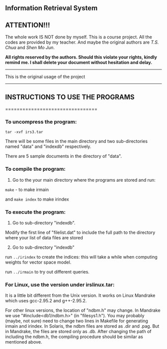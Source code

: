 ## Information Retrieval System
## ATTENTION!!! 
The whole work IS NOT done by myself. This is a course project. All the codes are provided by my teacher. And maybe the original authors are *T.S. Chua* and *Shen Mo Jun*. 

**All rights reserved by the authors. Should this violate your rights, kindly remind me. I shall delete your document without hesitation and delay.**

--------------------------

This is the original usage of the project

--------------------------

## INSTRUCTIONS TO USE THE PROGRAMS

================================

### To uncompress the program:

```
tar -xvf irs3.tar
```
There will be some files in the main directory and two sub-directories named "data" and "indexdb" respectively.

There are 5 sample documents in the directory of "data". 

### To compile the program:

1. Go to the your main directory where the programs are stored and run:

`make` - to make irmain

and `make index` to make irindex

### To execute the program:

1. Go to sub-directory "indexdb".

Modify the first line of "filelist.dat" to include the full path to the directory where your list of data files are stored

2. Go to sub-directory "indexdb"

run `../irindex` to create the indices: this will take a while when computing weights for vector space model. 

run `../irmain` to try out different queries. 

### For Linux, use the version under irslinux.tar:

It is a little bit different from the Unix version. It works on Linux Mandrake which uses gcc-2.95.2 and g++-2.95.2. 

For other linux versions, the location of "ndbm.h" may change. In Mandrake we use "#include<db1/ndbm.h>" (in "filesys1.h"). You may probably (maybe, not sure) need to change two lines in Makefile for generating irmain and irindex.  In Solaris, the ndbm files are stored as .dir and .pag. But in Mandrake, the files are stored only as .db.  After changing the path of including the ndbm.h, the compiling procedure should be similar as mentioned above.
